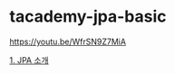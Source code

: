 # tacademy-jpa-basic
https://youtu.be/WfrSN9Z7MiA

[1. JPA 소개](https://github.com/ksy90101/tacademy-jpa-basic/blob/main/summary/1.md)

